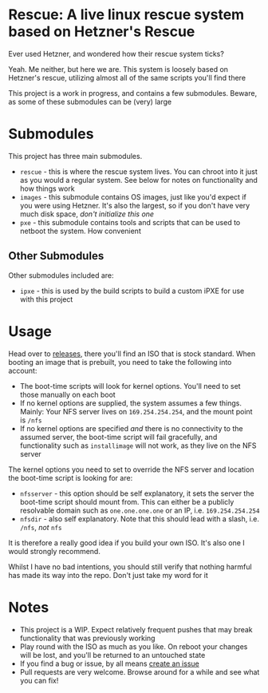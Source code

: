 # Rescue: A live linux rescue system based on Hetzner's Rescue 

Ever used Hetzner, and wondered how their rescue system ticks? 

Yeah. Me neither, but here we are. This system is loosely based on Hetzner's rescue, utilizing almost all of the same scripts you'll find there

This project is a work in progress, and contains a few submodules. Beware, as some of these submodules can be (very) large

# Submodules

This project has three main submodules. 
- `rescue` - this is where the rescue system lives. You can chroot into it just as you would a regular system. See below for notes on functionality and how things work
- `images` - this submodule contains OS images, just like you'd expect if you were using Hetzner. It's also the largest, so if you don't have very much disk space, *don't initialize this one*
- `pxe` - this submodule contains tools and scripts that can be used to netboot the system. How convenient 

## Other Submodules

Other submodules included are:
- `ipxe` - this is used by the build scripts to build a custom iPXE for use with this project

# Usage

Head over to [releases](https://github.com/td512/rescue/releases), there you'll find an ISO that is stock standard. When booting an image that is prebuilt, you need to take the following into account:

- The boot-time scripts will look for kernel options. You'll need to set those manually on each boot
- If no kernel options are supplied, the system assumes a few things. Mainly: Your NFS server lives on `169.254.254.254`, and the mount point is `/nfs`
- If no kernel options are specified *and* there is no connectivity to the assumed server, the boot-time script will fail gracefully, and functionality such as `installimage` will not work, as they live on the NFS server

The kernel options you need to set to override the NFS server and location the boot-time script is looking for are:
- `nfsserver` - this option should be self explanatory, it sets the server the boot-time script should mount from. This can either be a publicly resolvable domain such as `one.one.one.one` or an IP, i.e. `169.254.254.254`
- `nfsdir` - also self explanatory. Note that this should lead with a slash, i.e. `/nfs`, *not* `nfs`

It is therefore a really good idea if you build your own ISO. It's also one I would strongly recommend. 

Whilst I have no bad intentions, you should still verify that nothing harmful has made its way into the repo. Don't just take my word for it

# Notes

- This project is a WIP. Expect relatively frequent pushes that may break functionality that was previously working
- Play round with the ISO as much as you like. On reboot your changes will be lost, and you'll be returned to an untouched state
- If you find a bug or issue, by all means [create an issue](https://github.com/td512/issues)
- Pull requests are very welcome. Browse around for a while and see what you can fix!


